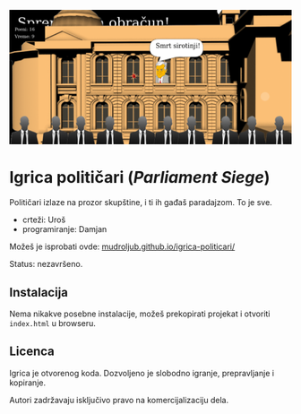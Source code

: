[![](screen.png)](http://mudroljub.github.io/igrica-politicari/)

# Igrica političari (*Parliament Siege*)

Političari izlaze na prozor skupštine, i ti ih gađaš paradajzom. To je sve.

* crteži: Uroš
* programiranje: Damjan

Možeš je isprobati ovde: [mudroljub.github.io/igrica-politicari/](http://mudroljub.github.io/igrica-politicari/)

Status: nezavršeno.

## Instalacija

Nema nikakve posebne instalacije, možeš prekopirati projekat i otvoriti `index.html` u browseru.

## Licenca

Igrica je otvorenog koda. Dozvoljeno je slobodno igranje, prepravljanje i kopiranje.

Autori zadržavaju isključivo pravo na komercijalizaciju dela.
